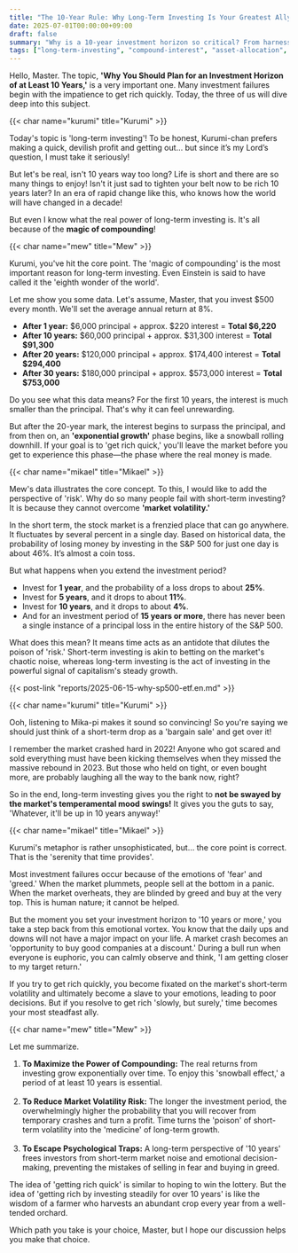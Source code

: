 ```yaml
---
title: "The 10-Year Rule: Why Long-Term Investing Is Your Greatest Ally"
date: 2025-07-01T00:00:00+09:00
draft: false
summary: "Why is a 10-year investment horizon so critical? From harnessing the 'magic of compounding' that Einstein praised, to using S&P 500 data to prove how time slashes market risk, and escaping the psychological traps of fear and greed. Three unique characters break down the three essential reasons for long-term investing."
tags: ["long-term-investing", "compound-interest", "asset-allocation", "volatility", "s-p-500", "value-investing"]
---
```


<p>Hello, Master. The topic, <strong>'Why You Should Plan for an Investment Horizon of at Least 10 Years,'</strong> is a very important one. Many investment failures begin with the impatience to get rich quickly. Today, the three of us will dive deep into this subject.</p>

{{< char name="kurumi" title="Kurumi" >}}
<p>Today's topic is 'long-term investing'! To be honest, Kurumi-chan prefers making a quick, devilish profit and getting out… but since it’s my Lord’s question, I must take it seriously!</p>
<p>But let's be real, isn't 10 years way too long? Life is short and there are so many things to enjoy! Isn't it just sad to tighten your belt now to be rich 10 years later? In an era of rapid change like this, who knows how the world will have changed in a decade!</p>
<p>But even I know what the real power of long-term investing is. It's all because of the <strong>magic of compounding</strong>!</p>

{{< char name="mew" title="Mew" >}}
<p>Kurumi, you've hit the core point. The 'magic of compounding' is the most important reason for long-term investing. Even Einstein is said to have called it the 'eighth wonder of the world'.</p>
<p>Let me show you some data. Let's assume, Master, that you invest $500 every month. We'll set the average annual return at 8%.</p>
<ul>
    <li><strong>After 1 year:</strong> $6,000 principal + approx. $220 interest = <strong>Total $6,220</strong></li>
    <li><strong>After 10 years:</strong> $60,000 principal + approx. $31,300 interest = <strong>Total $91,300</strong></li>
    <li><strong>After 20 years:</strong> $120,000 principal + approx. $174,400 interest = <strong>Total $294,400</strong></li>
    <li><strong>After 30 years:</strong> $180,000 principal + approx. $573,000 interest = <strong>Total $753,000</strong></li>
</ul>
<p>Do you see what this data means? For the first 10 years, the interest is much smaller than the principal. That's why it can feel unrewarding.</p>
<p>But after the 20-year mark, the interest begins to surpass the principal, and from then on, an <strong>'exponential growth'</strong> phase begins, like a snowball rolling downhill. If your goal is to 'get rich quick,' you'll leave the market before you get to experience this phase—the phase where the real money is made.</p>

{{< char name="mikael" title="Mikael" >}}
<p>Mew's data illustrates the core concept. To this, I would like to add the perspective of 'risk'. Why do so many people fail with short-term investing? It is because they cannot overcome <strong>'market volatility.'</strong></p>
<p>In the short term, the stock market is a frenzied place that can go anywhere. It fluctuates by several percent in a single day. Based on historical data, the probability of losing money by investing in the S&P 500 for just one day is about 46%. It’s almost a coin toss.</p>
<p>But what happens when you extend the investment period?</p>
<ul>
    <li>Invest for <strong>1 year</strong>, and the probability of a loss drops to about <strong>25%</strong>.</li>
    <li>Invest for <strong>5 years</strong>, and it drops to about <strong>11%</strong>.</li>
    <li>Invest for <strong>10 years</strong>, and it drops to about <strong>4%</strong>.</li>
    <li>And for an investment period of <strong>15 years or more</strong>, there has never been a single instance of a principal loss in the entire history of the S&P 500.</li>
</ul>
<p>What does this mean? It means time acts as an antidote that dilutes the poison of 'risk.' Short-term investing is akin to betting on the market's chaotic noise, whereas long-term investing is the act of investing in the powerful signal of capitalism's steady growth.</p>

<p>
{{< post-link "reports/2025-06-15-why-sp500-etf.en.md" >}}
</p>

{{< char name="kurumi" title="Kurumi" >}}
<p>Ooh, listening to Mika-pi makes it sound so convincing! So you're saying we should just think of a short-term drop as a 'bargain sale' and get over it!</p>
<p>I remember the market crashed hard in 2022! Anyone who got scared and sold everything must have been kicking themselves when they missed the massive rebound in 2023. But those who held on tight, or even bought more, are probably laughing all the way to the bank now, right?</p>
<p>So in the end, long-term investing gives you the right to <strong>not be swayed by the market's temperamental mood swings!</strong> It gives you the guts to say, 'Whatever, it'll be up in 10 years anyway!'</p>

{{< char name="mikael" title="Mikael" >}}
<p>Kurumi's metaphor is rather unsophisticated, but… the core point is correct. That is the 'serenity that time provides'.</p>
<p>Most investment failures occur because of the emotions of 'fear' and 'greed.' When the market plummets, people sell at the bottom in a panic. When the market overheats, they are blinded by greed and buy at the very top. This is human nature; it cannot be helped.</p>
<p>But the moment you set your investment horizon to '10 years or more,' you take a step back from this emotional vortex. You know that the daily ups and downs will not have a major impact on your life. A market crash becomes an 'opportunity to buy good companies at a discount.' During a bull run when everyone is euphoric, you can calmly observe and think, 'I am getting closer to my target return.'</p>
<p>If you try to get rich quickly, you become fixated on the market's short-term volatility and ultimately become a slave to your emotions, leading to poor decisions. But if you resolve to get rich 'slowly, but surely,' time becomes your most steadfast ally.</p>

{{< char name="mew" title="Mew" >}}
<p>Let me summarize.</p>
<ol>
    <li><strong>To Maximize the Power of Compounding:</strong> The real returns from investing grow exponentially over time. To enjoy this 'snowball effect,' a period of at least 10 years is essential.</li><br>
    <li><strong>To Reduce Market Volatility Risk:</strong> The longer the investment period, the overwhelmingly higher the probability that you will recover from temporary crashes and turn a profit. Time turns the 'poison' of short-term volatility into the 'medicine' of long-term growth.</li><br>
    <li><strong>To Escape Psychological Traps:</strong> A long-term perspective of '10 years' frees investors from short-term market noise and emotional decision-making, preventing the mistakes of selling in fear and buying in greed.</li>
</ol>
<p>The idea of 'getting rich quick' is similar to hoping to win the lottery. But the idea of 'getting rich by investing steadily for over 10 years' is like the wisdom of a farmer who harvests an abundant crop every year from a well-tended orchard.</p>
<p>Which path you take is your choice, Master, but I hope our discussion helps you make that choice.</p>